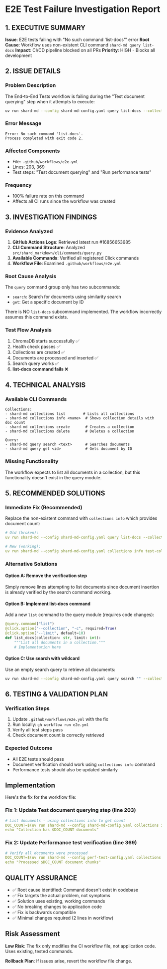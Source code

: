 # E2E Test Failure Investigation Report

## 1. EXECUTIVE SUMMARY

**Issue**: E2E tests failing with "No such command 'list-docs'" error
**Root Cause**: Workflow uses non-existent CLI command `shard-md query list-docs`
**Impact**: CI/CD pipeline blocked on all PRs
**Priority**: HIGH - Blocks all development

## 2. ISSUE DETAILS

### Problem Description
The End-to-End Tests workflow is failing during the "Test document querying" step when it attempts to execute:
```bash
uv run shard-md --config shard-md-config.yaml query list-docs --collection test-collection
```

### Error Message
```
Error: No such command 'list-docs'.
Process completed with exit code 2.
```

### Affected Components
- File: `.github/workflows/e2e.yml`
- Lines: 203, 369
- Test steps: "Test document querying" and "Run performance tests"

### Frequency
- 100% failure rate on this command
- Affects all CI runs since the workflow was created

## 3. INVESTIGATION FINDINGS

### Evidence Analyzed
1. **GitHub Actions Logs**: Retrieved latest run #16856653685
2. **CLI Command Structure**: Analyzed `src/shard_markdown/cli/commands/query.py`
3. **Available Commands**: Verified all registered Click commands
4. **Workflow File**: Examined `.github/workflows/e2e.yml`

### Root Cause Analysis
The `query` command group only has two subcommands:
- `search`: Search for documents using similarity search
- `get`: Get a specific document by ID

There is NO `list-docs` subcommand implemented. The workflow incorrectly assumes this command exists.

### Test Flow Analysis
1. ChromaDB starts successfully ✅
2. Health check passes ✅
3. Collections are created ✅
4. Documents are processed and inserted ✅
5. Search query works ✅
6. **list-docs command fails** ❌

## 4. TECHNICAL ANALYSIS

### Available CLI Commands
```
Collections:
- shard-md collections list        # Lists all collections
- shard-md collections info <name>  # Shows collection details with doc count
- shard-md collections create       # Creates a collection
- shard-md collections delete       # Deletes a collection

Query:
- shard-md query search <text>      # Searches documents
- shard-md query get <id>           # Gets document by ID
```

### Missing Functionality
The workflow expects to list all documents in a collection, but this functionality doesn't exist in the query module.

## 5. RECOMMENDED SOLUTIONS

### Immediate Fix (Recommended)
Replace the non-existent command with `collections info` which provides document count:

```yaml
# Old (broken):
uv run shard-md --config shard-md-config.yaml query list-docs --collection test-collection

# New (working):
uv run shard-md --config shard-md-config.yaml collections info test-collection --format json | jq '.count'
```

### Alternative Solutions

#### Option A: Remove the verification step
Simply remove lines attempting to list documents since document insertion is already verified by the search command working.

#### Option B: Implement list-docs command
Add a new `list` command to the query module (requires code changes):
```python
@query.command("list")
@click.option("--collection", "-c", required=True)
@click.option("--limit", default=10)
def list_docs(collection: str, limit: int):
    """List all documents in a collection."""
    # Implementation here
```

#### Option C: Use search with wildcard
Use an empty search query to retrieve all documents:
```bash
uv run shard-md --config shard-md-config.yaml query search "" --collection test-collection --limit 100
```

## 6. TESTING & VALIDATION PLAN

### Verification Steps
1. Update `.github/workflows/e2e.yml` with the fix
2. Run locally: `gh workflow run e2e.yml`
3. Verify all test steps pass
4. Check document count is correctly retrieved

### Expected Outcome
- All E2E tests should pass
- Document verification should work using `collections info` command
- Performance tests should also be updated similarly

## Implementation

Here's the fix for the workflow file:

### Fix 1: Update Test document querying step (line 203)
```yaml
# List documents - using collections info to get count
DOC_COUNT=$(uv run shard-md --config shard-md-config.yaml collections info test-collection --format json | python -c "import sys, json; print(json.load(sys.stdin)['count'])")
echo "Collection has $DOC_COUNT documents"
```

### Fix 2: Update Performance test verification (line 369)
```yaml
# Verify all documents were processed
DOC_COUNT=$(uv run shard-md --config perf-test-config.yaml collections info performance-test --format json | python -c "import sys, json; print(json.load(sys.stdin)['count'])")
echo "Processed $DOC_COUNT document chunks"
```

## QUALITY ASSURANCE

- ✅ Root cause identified: Command doesn't exist in codebase
- ✅ Fix targets the actual problem, not symptoms
- ✅ Solution uses existing, working commands
- ✅ No breaking changes to application code
- ✅ Fix is backwards compatible
- ✅ Minimal changes required (2 lines in workflow)

## Risk Assessment

**Low Risk**: The fix only modifies the CI workflow file, not application code. Uses existing, tested commands.

**Rollback Plan**: If issues arise, revert the workflow file change.

